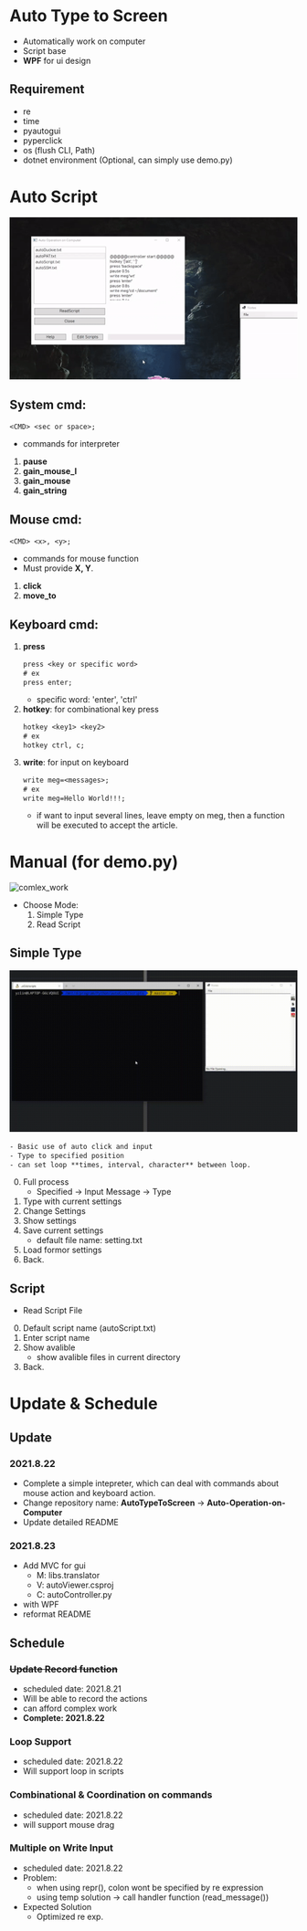 # Auto Type to Screen
- Automatically work on computer
- Script base
- **WPF** for ui design


## Requirement
- re
- time
- pyautogui
- pyperclick
- os (flush CLI, Path)
- dotnet environment (Optional, can simply use demo.py)




# Auto Script
![WPF_example](https://github.com/lyz508/Auto-Operation-on-Computer/blob/master/resources/WPF_example.gif)
## System cmd:
```
<CMD> <sec or space>;
```
- commands for interpreter
1. **pause**
2. **gain_mouse_l**
3. **gain_mouse**
4. **gain_string**
## Mouse cmd:
```
<CMD> <x>, <y>;
```
- commands for mouse function
- Must provide **X, Y**.
1. **click**
2. **move_to**
## Keyboard cmd:
1. **press**
    ```
    press <key or specific word>
    # ex
    press enter;
    ```
    - specific word: 'enter', 'ctrl'
2. **hotkey**: for combinational key press
    ```
    hotkey <key1> <key2>
    # ex
    hotkey ctrl, c;
    ```
3. **write**: for input on keyboard
    ```
    write meg=<messages>;
    # ex
    write meg=Hello World!!!;
    ```
    - if want to input several lines, leave empty on meg, then a function will be executed to accept the article.



# Manual (for demo.py)
![comlex_work](https://github.com/lyz508/Auto-Operation-on-Computer/blob/master/resources/auto_show.gif)
- Choose Mode:
    1. Simple Type      
    2. Read Script
## Simple Type
![full_process](https://github.com/lyz508/Auto-Operation-on-Computer/blob/master/resources/autoType_full_process.gif)
```
- Basic use of auto click and input
- Type to specified position
- can set loop **times, interval, character** between loop.
```
0. Full process
    - Specified -> Input Message -> Type
1. Type with current settings
2. Change Settings
3. Show settings
4. Save current settings
    - default file name: setting.txt
5. Load formor settings
6. Back.
## Script
- Read Script File
0. Default script name (autoScript.txt)
1. Enter script name
2. Show avalible
    - show avalible files in current directory
3. Back.


# Update & Schedule
## Update
### 2021.8.22
- Complete a simple intepreter, which can deal with commands about mouse action and keyboard action.
- Change repository name: **AutoTypeToScreen** -> **Auto-Operation-on-Computer**
- Update detailed README
### 2021.8.23
- Add MVC for gui
    - M: libs.translator
    - V: autoViewer.csproj
    - C: autoController.py
- with WPF
- reformat README

## Schedule
### ~~Update Record function~~
- scheduled date: 2021.8.21
- Will be able to record the actions
- can afford complex work
- **Complete: 2021.8.22**
### Loop Support
- scheduled date: 2021.8.22
- Will support loop in scripts
### Combinational & Coordination on commands
- scheduled date: 2021.8.22
- will support mouse drag
### Multiple on Write Input
- scheduled date: 2021.8.22
- Problem:
    - when using repr(), colon wont be specified by re expression
    - using temp solution -> call handler function (read_message())
- Expected Solution
    - Optimized re exp.